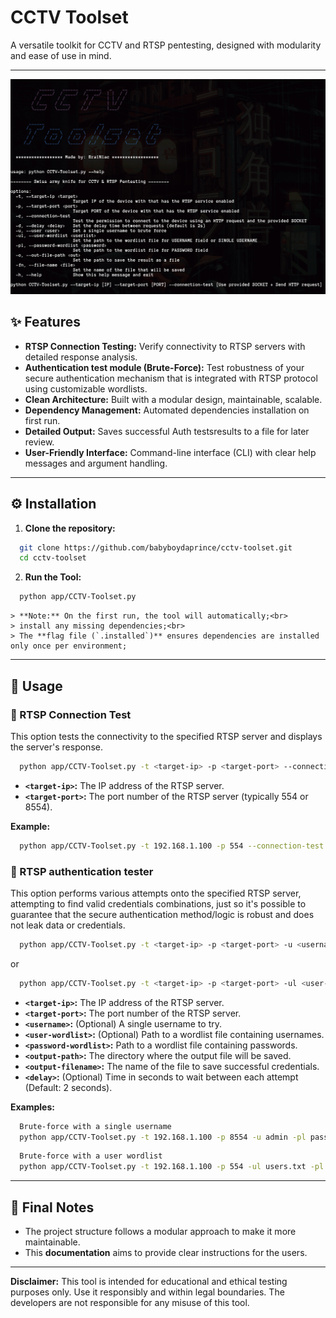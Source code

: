 # CCTV Toolset

A versatile toolkit for CCTV and RTSP pentesting, designed with modularity and ease of use in mind.

---


<img src="./img/banner_pic.png" width="610">



## ✨ Features

-   **RTSP Connection Testing:** Verify connectivity to RTSP servers with detailed response analysis.
-   **Authentication test module (Brute-Force):** Test robustness of your secure authentication mechanism that is integrated with RTSP protocol using customizable wordlists.
-   **Clean Architecture:**  Built with a modular design, maintainable, scalable.
-   **Dependency Management:** Automated dependencies installation on first run.
-   **Detailed Output:** Saves successful Auth testsresults to a file for later review.
-   **User-Friendly Interface:**  Command-line interface (CLI) with clear help messages and argument handling.

---

## ⚙️ Installation

1.  **Clone the repository:**

```bash
  git clone https://github.com/babyboydaprince/cctv-toolset.git
  cd cctv-toolset
```

2.  **Run the Tool:**

```bash
  python app/CCTV-Toolset.py
```

    > **Note:** On the first run, the tool will automatically;<br> 
    > install any missing dependencies;<br>
    > The **flag file (`.installed`)** ensures dependencies are installed only once per environment;

---

## 🚀 Usage

### 🧪 RTSP Connection Test

This option tests the connectivity to the specified RTSP server 
and displays the server's response.

```bash
  python app/CCTV-Toolset.py -t <target-ip> -p <target-port> --connection-test
```

-   **`<target-ip>`:** The IP address of the RTSP server.
-   **`<target-port>`:** The port number of the RTSP server (typically 554 or 8554).

**Example:**

```bash
  python app/CCTV-Toolset.py -t 192.168.1.100 -p 554 --connection-test
```

### 🔑 RTSP authentication tester

This option performs various attempts onto the specified RTSP server, 
attempting to find valid credentials combinations, just so it's possible to guarantee
that the secure authentication method/logic is robust and does not leak data or credentials.

```bash
  python app/CCTV-Toolset.py -t <target-ip> -p <target-port> -u <username> -pl <password-wordlist> -o <output-path> -fn <output-filename>
```

or

```bash
  python app/CCTV-Toolset.py -t <target-ip> -p <target-port> -ul <user-wordlist> -pl <password-wordlist> -o <output-path> -fn <output-filename> -d <delay>
```

-   **`<target-ip>`:** The IP address of the RTSP server.
-   **`<target-port>`:** The port number of the RTSP server.
-   **`<username>`:** (Optional) A single username to try.
-   **`<user-wordlist>`:** (Optional) Path to a wordlist file containing usernames.
-   **`<password-wordlist>`:** Path to a wordlist file containing passwords.
-   **`<output-path>`:** The directory where the output file will be saved.
-   **`<output-filename>`:** The name of the file to save successful credentials.
-   **`<delay>`:** (Optional) Time in seconds to wait between each attempt (Default: 2 seconds).

**Examples:**

```bash
  Brute-force with a single username
  python app/CCTV-Toolset.py -t 192.168.1.100 -p 8554 -u admin -pl passwords.txt -o /tmp -fn cctv-credentials
```

```bash
  Brute-force with a user wordlist
  python app/CCTV-Toolset.py -t 192.168.1.100 -p 554 -ul users.txt -pl passwords.txt -o /tmp -fn cctv-credentials -d 1.5
```

---

## 📌 Final Notes

-   The project structure follows a modular approach to make it more maintainable.
-   This **documentation** aims to provide clear instructions for the users.

---

**Disclaimer:** This tool is intended for educational and ethical testing purposes only. 
Use it responsibly and within legal boundaries. The developers are not responsible for 
any misuse of this tool.

